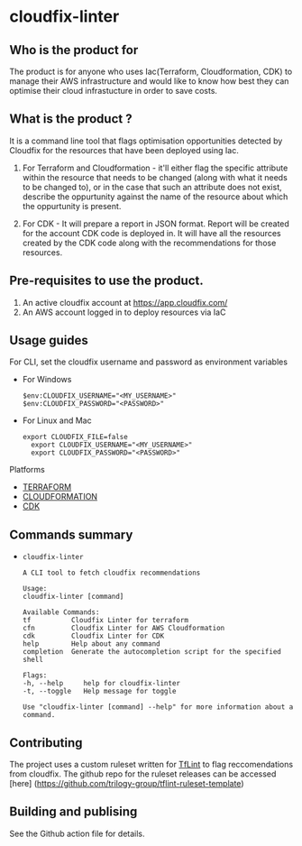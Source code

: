 # cloudfix-linter

## Who is the product for

The product is for anyone who uses Iac(Terraform, Cloudformation, CDK) to manage their AWS infrastructure and would like to know how best they can optimise their cloud infrastucture in order to save costs.

## What is the product ?

It is a command line tool that flags optimisation opportunities detected by Cloudfix for the resources that have been deployed using Iac. 
1. For Terraform and Cloudformation - it'll either flag the specific attribute within the resource that needs to be changed (along with what it needs to be changed to), or in the case that such an attribute does not exist, describe the oppurtunity against the name of the resource about which the oppurtunity is present. 

2. For CDK - It will prepare a report in JSON format. Report will be created for the account CDK code is deployed in. It will have all the resources created by the CDK code along with the recommendations for those resources.


## Pre-requisites to use the product.  
 1. An active cloudfix account at https://app.cloudfix.com/ 
 2. An AWS account logged in to deploy resources via IaC

## Usage guides
For CLI, set the cloudfix username and password as environment variables
- For Windows
  ```
  $env:CLOUDFIX_USERNAME="<MY_USERNAME>"
  $env:CLOUDFIX_PASSWORD="<PASSWORD>"
  ```
- For Linux and Mac
  ```
  export CLOUDFIX_FILE=false
    export CLOUDFIX_USERNAME="<MY_USERNAME>"
    export CLOUDFIX_PASSWORD="<PASSWORD>"
  ```
Platforms
- [TERRAFORM](./Docs/TERRAFORM.md)    
- [CLOUDFORMATION](./Docs/CLOUDFORMATION.md)   
- [CDK](./Docs/CDK.md)     

## Commands summary
- `cloudfix-linter`

    ```
    A CLI tool to fetch cloudfix recommendations

    Usage:
    cloudfix-linter [command]

    Available Commands:
    tf          Cloudfix Linter for terraform
    cfn         Cloudfix Linter for AWS Cloudformation
    cdk         Cloudfix Linter for CDK
    help        Help about any command
    completion  Generate the autocompletion script for the specified shell

    Flags:
    -h, --help     help for cloudfix-linter
    -t, --toggle   Help message for toggle

    Use "cloudfix-linter [command] --help" for more information about a command.
    ```

## Contributing

The project uses a custom ruleset written for [TfLint](https://github.com/terraform-linters/tflint/blob/master/docs/developer-guide/architecture.md) to flag reccomendations from cloudfix. The github repo for the ruleset releases can be accessed [here] (https://github.com/trilogy-group/tflint-ruleset-template)


## Building and publising
 
 See the Github action file for details.
